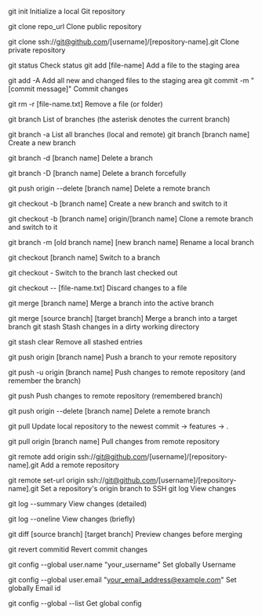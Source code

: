 git init	Initialize a local Git repository

git clone repo_url	Clone public repository

git clone ssh://git@github.com/[username]/[repository-name].git	Clone private repository

git status	Check status
git add [file-name]	Add a file to the staging area

git add -A	Add all new and changed files to the staging area
git commit -m "[commit message]"	Commit changes

git rm -r [file-name.txt]	Remove a file (or folder)

git branch	List of branches (the asterisk denotes the current branch)

git branch -a	List all branches (local and remote)
git branch [branch name]	Create a new branch

git branch -d [branch name]	Delete a branch

git branch -D [branch name]	Delete a branch forcefully

git push origin --delete [branch name]	Delete a remote branch

git checkout -b [branch name]	Create a new branch and switch to it

git checkout -b [branch name] origin/[branch name]	Clone a remote branch and switch to it

git branch -m [old branch name] [new branch name]	Rename a local branch

git checkout [branch name]	Switch to a branch

git checkout -	Switch to the branch last checked out

git checkout -- [file-name.txt]	Discard changes to a file

git merge [branch name]	Merge a branch into the active branch

git merge [source branch] [target branch]	Merge a branch into a target branch
git stash	Stash changes in a dirty working directory 

git stash clear	Remove all stashed entries

git push origin [branch name]	Push a branch to your remote repository

git push -u origin [branch name]	Push changes to remote repository (and remember the branch)

git push	Push changes to remote repository (remembered branch)

git push origin --delete [branch name]	Delete a remote branch

git pull  	Update local repository to the newest commit -> features -> .

git pull origin [branch name]	Pull changes from remote repository

git remote add origin ssh://git@github.com/[username]/[repository-name].git	Add a remote repository

git remote set-url origin ssh://git@github.com/[username]/[repository-name].git	Set a repository's origin branch to SSH
git log	View changes

git log --summary	View changes (detailed)

git log --oneline	View changes (briefly)

git diff [source branch] [target branch]	Preview changes before merging

git revert commitid	Revert commit changes

git config --global user.name "your_username"	Set globally Username

git config --global user.email "your_email_address@example.com"	Set globally Email id

git config --global --list	Get global config
